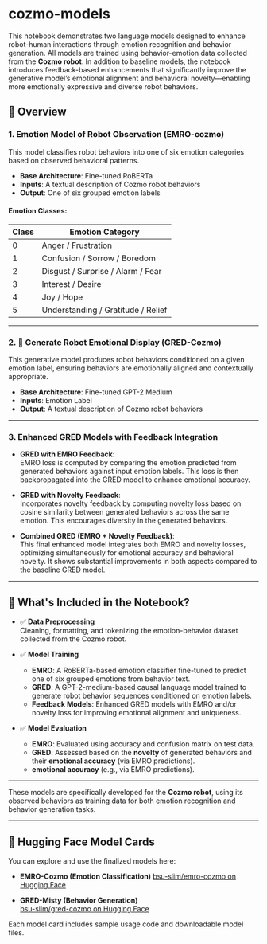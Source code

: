 # cozmo-models

This notebook demonstrates two language models designed to enhance robot-human interactions through emotion recognition and behavior generation. All models are trained using behavior-emotion data collected from the **Cozmo robot**. In addition to baseline models, the notebook introduces feedback-based enhancements that significantly improve the generative model’s emotional alignment and behavioral novelty—enabling more emotionally expressive and diverse robot behaviors.

## 📌 Overview

### 1. Emotion Model of Robot Observation (EMRO-cozmo)

This model classifies robot behaviors into one of six emotion categories based on observed behavioral patterns.
- **Base Architecture**: Fine-tuned RoBERTa  
- **Inputs**: A textual description of Cozmo robot behaviors
- **Output**: One of six grouped emotion labels

#### Emotion Classes:
| Class | Emotion Category                       |
|-------|----------------------------------------|
| 0     | Anger / Frustration                    |
| 1     | Confusion / Sorrow / Boredom           |
| 2     | Disgust / Surprise / Alarm / Fear      |
| 3     | Interest / Desire                      |
| 4     | Joy / Hope                             |
| 5     | Understanding / Gratitude / Relief     |


---
### 2. 🤖 Generate Robot Emotional Display (GRED-Cozmo)

This generative model produces robot behaviors conditioned on a given emotion label, ensuring behaviors are emotionally aligned and contextually appropriate.
- **Base Architecture**: Fine-tuned GPT-2 Medium  
- **Inputs**: Emotion Label  
- **Output**:  A textual description of Cozmo robot behaviors


---

### 3. Enhanced GRED Models with Feedback Integration
- **GRED with EMRO Feedback**:  
  EMRO loss is computed by comparing the emotion predicted from generated behaviors against input emotion labels. This loss is then backpropagated into the GRED model to enhance emotional accuracy.

- **GRED with Novelty Feedback**:  
  Incorporates novelty feedback by computing novelty loss based on cosine similarity between generated behaviors across the same emotion. This encourages diversity in the generated behaviors.

- **Combined GRED (EMRO + Novelty Feedback)**:  
  This final enhanced model integrates both EMRO and novelty losses, optimizing simultaneously for emotional accuracy and behavioral novelty. It shows substantial improvements in both aspects compared to the baseline GRED model.

---
## 📘 What's Included in the Notebook?

- ✅ **Data Preprocessing**  
  Cleaning, formatting, and tokenizing the emotion-behavior dataset collected from the Cozmo robot.

- ✅ **Model Training**
  - **EMRO**: A RoBERTa-based emotion classifier fine-tuned to predict one of six grouped emotions from behavior text.
  - **GRED**: A GPT-2-medium-based causal language model trained to generate robot behavior sequences conditioned on emotion labels.
  - **Feedback Models**: Enhanced GRED models with EMRO and/or novelty loss for improving emotional alignment and uniqueness.
    
- ✅ **Model Evaluation**
  - **EMRO**: Evaluated using accuracy and confusion matrix on test data.
  - **GRED**: Assessed based on the **novelty** of generated behaviors and their **emotional accuracy** (via EMRO predictions).
  - **emotional accuracy** (e.g., via EMRO predictions).

---
These models are specifically developed for the **Cozmo robot**, using its observed behaviors as training data for both emotion recognition and behavior generation tasks.

---

## 🔗 Hugging Face Model Cards

You can explore and use the finalized models here:

- **EMRO-Cozmo (Emotion Classification)**
  [bsu-slim/emro-cozmo on Hugging Face](https://huggingface.co/bsu-slim/emro-cozmo)  


- **GRED-Misty (Behavior Generation)**  
  [bsu-slim/gred-cozmo on Hugging Face](https://huggingface.co/bsu-slim/gred-cozmo)

Each model card includes sample usage code and downloadable model files.
